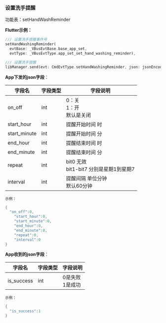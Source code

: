 ### 设置洗手提醒


功能表：setHandWashReminder

**Flutter示例：**

```dart
/// 设置洗手提醒事件号
setHandWashingReminder(
  evtBase: _VBusEvtBase.base_app_set,
  evtType: _VBusEvtType.app_set_set_hand_washing_reminder),

/// 设置洗手提醒
libManager.send(evt: CmdEvtType.setHandWashingReminder, json: jsonEncode(json));
```



**App下发的json字段**：

| 字段名       | 字段类型 | 字段说明                                    |
| ------------ | -------- | ------------------------------------------- |
| on_off       | int      | 0：关<br />1：开 <br />默认是关闭     |
| start_hour   | int      | 提醒开始时间 时                             |
| start_minute | int      | 提醒开始时间 分                             |
| end_hour     | int      | 提醒结束时间 时                             |
| end_minute   | int      | 提醒结束时间 分                             |
| repeat       | int      | bit0 无效<br />bit1-bit7 分别是星期1到星期7 |
| interval     | int      | 提醒间隔 单位分钟 <br />默认60分钟          |


`示例：`
```c
{
  "on_off":0,
    "start_hour":0,
    "start_minute":0,
    "end_hour":0,
    "end_minute":0,
    "repeat":0,
    "interval":0
}
```


**App收到的json字段**：

| 字段名     | 字段类型 | 字段说明             |
| ---------- | -------- | -------------------- |
| is_success | int      | 0是失败<br />1是成功 |

`示例：`
```c
{
  "is_success":1
}
```
